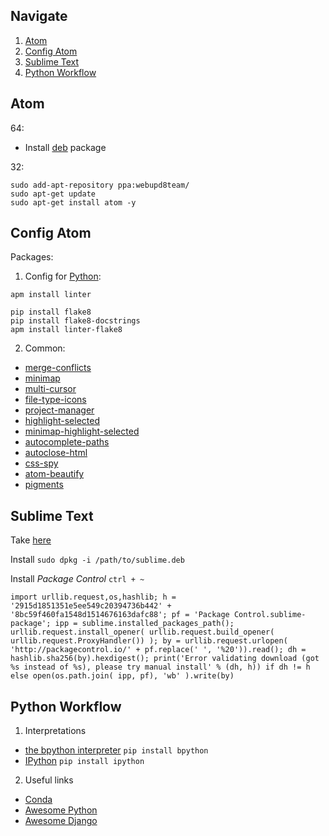 ## Navigate
1. [Atom](#atom)
2. [Config Atom](#config-atom)
3. [Sublime Text](#sublime-text)
4. [Python Workflow](#python-workflow)

## Atom

64:
  - Install [deb](https://atom.io/download/deb) package

32:
```
sudo add-apt-repository ppa:webupd8team/
sudo apt-get update
sudo apt-get install atom -y
```

## Config Atom

Packages:
1. Config for [Python](http://www.marinamele.com/install-and-configure-atom-editor-for-python):

`apm install linter`

```
pip install flake8
pip install flake8-docstrings
apm install linter-flake8
```

2. Common:
  - [merge-conflicts](https://atom.io/packages/merge-conflicts)
  - [minimap](https://atom.io/packages/minimap)
  - [multi-cursor](https://atom.io/packages/multi-cursor)
  - [file-type-icons](https://atom.io/packages/file-type-icons)
  - [project-manager](https://atom.io/packages/project-manager)
  - [highlight-selected](https://atom.io/packages/highlight-selected)
  - [minimap-highlight-selected](https://atom.io/packages/minimap-highlight-selected)
  - [autocomplete-paths](https://atom.io/packages/autocomplete-paths)
  - [autoclose-html](https://atom.io/packages/autoclose-html)
  - [css-spy](https://atom.io/packages/css-spy)
  - [atom-beautify](https://atom.io/packages/atom-beautify)
  - [pigments](https://atom.io/packages/pigments)

## Sublime Text
Take [here](https://www.sublimetext.com/3)

Install `sudo dpkg -i /path/to/sublime.deb`

Install _Package Control_ `ctrl + ~`

```
import urllib.request,os,hashlib; h = '2915d1851351e5ee549c20394736b442' + '8bc59f460fa1548d1514676163dafc88'; pf = 'Package Control.sublime-package'; ipp = sublime.installed_packages_path(); urllib.request.install_opener( urllib.request.build_opener( urllib.request.ProxyHandler()) ); by = urllib.request.urlopen( 'http://packagecontrol.io/' + pf.replace(' ', '%20')).read(); dh = hashlib.sha256(by).hexdigest(); print('Error validating download (got %s instead of %s), please try manual install' % (dh, h)) if dh != h else open(os.path.join( ipp, pf), 'wb' ).write(by)
```

## Python Workflow
1. Interpretations
  - [the bpython interpreter](http://bpython-interpreter.org/) `pip install bpython`
  - [IPython](https://ipython.org/install.html) `pip install ipython`

2. Useful links
  - [Conda](http://conda.pydata.org/docs/)
  - [Awesome Python](http://awesome-python.com/)
  - [Awesome Django](http://awesome-django.com/)
